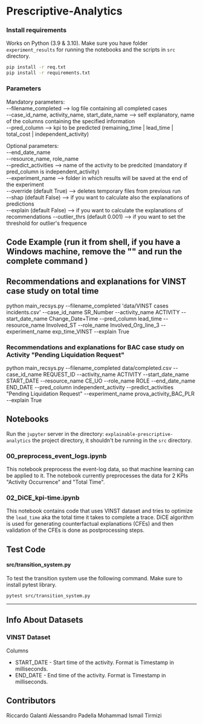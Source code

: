 # Prescriptive-Analytics

### Install requirements 
Works on Python (3.9 & 3.10). Make sure you have folder `experiment_results` for running the notebooks and the scripts 
in `src` directory.
```bash
pip install -r req.txt
pip install -r requirements.txt
```

### Parameters
Mandatory parameters: \
--filename_completed --> log file containing all completed cases \
--case_id_name, activity_name, start_date_name --> self explanatory, name of the columns containing the specified information \
--pred_column --> kpi to be predicted (remaining_time | lead_time | total_cost | independent_activity) 

Optional parameters: \
--end_date_name \
--resource_name, role_name \
--predict_activities --> name of the activity to be predcited (mandatory if pred_column is independent_activity) \
--experiment_name --> folder in which results will be saved at the end of the experiment \
--override (default True) --> deletes temporary files from previous run \
--shap (default False) --> if you want to calculate also the explanations of predictions \
--explain (default False) --> if you want to calculate the explanations of recommendations
--outlier_thrs (default 0.001) --> if you want to set the threshold for outlier's frequence

## Code Example (run it from shell, if you have a Windows machine, remove the "\" and run the complete command )

## Recommendations and explanations for VINST case study on total time
python main_recsys.py --filename_completed 'data/VINST cases incidents.csv' --case_id_name SR_Number --activity_name ACTIVITY --start_date_name Change_Date+Time --pred_column lead_time --resource_name Involved_ST --role_name Involved_Org_line_3 --experiment_name exp_time_VINST --explain True

### Recommendations and explanations for BAC case study on Activity "Pending Liquidation Request"
python main_recsys.py --filename_completed data/completed.csv --case_id_name REQUEST_ID --activity_name ACTIVITY --start_date_name START_DATE --resource_name CE_UO --role_name ROLE --end_date_name END_DATE --pred_column independent_activity --predict_activities "Pending Liquidation Request" --experiment_name prova_activity_BAC_PLR --explain True

## Notebooks
Run the `jupyter` server in the directory: `explainable-prescriptive-analytics` the project directory, it shouldn't be 
running in the `src` directory.

### 00_preprocess_event_logs.ipynb
This notebook preprocess the event-log data, so that machine learning can be applied to it. The notebook currently 
preprocesses the data for 2 KPIs "Activity Occurrence" and "Total Time".

### 02_DiCE_kpi-time.ipynb
This notebook contains code that uses VINST dataset and tries to optimize the `lead_time` aka the total
time it takes to complete a trace. DiCE algorithm is used for generating counterfactual explanations (CFEs)
and then validation of the CFEs is done as postprocessing steps.

## Test Code
#### src/transition_system.py
To test the transition system use the following command. Make sure to install pytest library. 

    pytest src/transition_system.py


---
## Info About Datasets
### VINST Dataset
Columns
- START_DATE - Start time of the activity. Format is Timestamp in milliseconds.
- END_DATE - End time of the activity. Format is Timestamp in milliseconds.


## Contributors
Riccardo Galanti
Alessandro Padella
Mohammad Ismail Tirmizi

